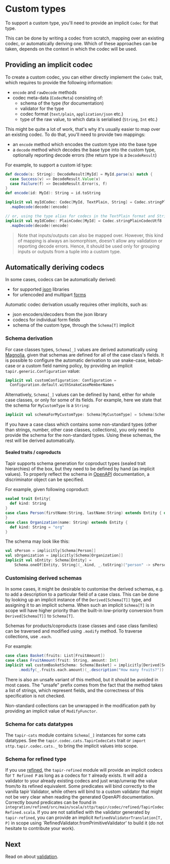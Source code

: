 # Custom types

To support a custom type, you'll need to provide an implicit `Codec` for that type.

This can be done by writing a codec from scratch, mapping over an existing codec, or automatically deriving one.
Which of these approaches can be taken, depends on the context in which the codec will be used.

## Providing an implicit codec

To create a custom codec, you can either directly implement the `Codec` trait, which requires to provide the following
information:

* `encode` and `rawDecode` methods
* codec meta-data (`CodecMeta`) consisting of:
  * schema of the type (for documentation)
  * validator for the type
  * codec format (`text/plain`, `application/json` etc.)
  * type of the raw value, to which data is serialised (`String`, `Int` etc.)

This might be quite a lot of work, that's why it's usually easier to map over an existing codec. To do that, you'll 
need to provide two mappings: 

* an `encode` method which encodes the custom type into the base type
* a `decode` method which decodes the base type into the custom type, optionally reporting decode errors (the return
type is a `DecodeResult`)

For example, to support a custom id type:

```scala
def decode(s: String): DecodeResult[MyId] = MyId.parse(s) match {
  case Success(v) => DecodeResult.Value(v)
  case Failure(f) => DecodeResult.Error(s, f)
}
def encode(id: MyId): String = id.toString

implicit val myIdCodec: Codec[MyId, TextPlain, String] = Codec.stringPlainCodecUtf8
  .mapDecode(decode)(encode)

// or, using the type alias for codecs in the TextPlain format and String as the raw value:
implicit val myIdCodec: PlainCodec[MyId] = Codec.stringPlainCodecUtf8
  .mapDecode(decode)(encode)
```

> Note that inputs/outputs can also be mapped over. However, this kind of mapping is always an isomorphism, doesn't
> allow any validation or reporting decode errors. Hence, it should be used only for grouping inputs or outputs
> from a tuple into a custom type.

## Automatically deriving codecs

In some cases, codecs can be automatically derived:

* for supported [json](json.html) libraries
* for urlencoded and multipart [forms](forms.html)

Automatic codec derivation usually requires other implicits, such as:

* json encoders/decoders from the json library
* codecs for individual form fields
* schema of the custom type, through the `Schema[T]` implicit

### Schema derivation

For case classes types, `Schema[_]` values are derived automatically using [Magnolia](https://propensive.com/opensource/magnolia/), given
that schemas are defined for all of the case class's fields. It is possible to configure the automatic derivation to use
snake-case, kebab-case or a custom field naming policy, by providing an implicit `tapir.generic.Configuration` value:

```scala
implicit val customConfiguration: Configuration =
  Configuration.default.withSnakeCaseMemberNames
```

Alternatively, `Schema[_]` values can be defined by hand, either for whole case classes, or only for some of its fields.
For example, here we state that the schema for `MyCustomType` is a `String`:

```scala
implicit val schemaForMyCustomType: Schema[MyCustomType] = Schema(SchemaType.SString)
```

If you have a case class which contains some non-standard types (other than strings, number, other case classes, 
collections), you only need to provide the schema for the non-standard types. Using these schemas, the rest will
be derived automatically.

#### Sealed traits / coproducts

Tapir supports schema generation for coproduct types (sealed trait hierarchies) of the box, but they need to be defined
by hand (as implicit values). To properly reflect the schema in [OpenAPI](../openapi.html) documentation, a 
discriminator object can be specified. 

For example, given following coproduct:

```scala
sealed trait Entity{
  def kind: String
} 
case class Person(firstName:String, lastName:String) extends Entity { def kind: String = "person"
}
case class Organization(name: String) extends Entity {
  def kind: String = "org"  
}
```

The schema may look like this:

```scala
val sPerson = implicitly[Schema[Person]]
val sOrganization = implicitly[Schema[Organization]]
implicit val sEntity: Schema[Entity] = 
    Schema.oneOf[Entity, String](_.kind, _.toString)("person" -> sPerson, "org" -> sOrganization)
```

### Customising derived schemas

In some cases, it might be desirable to customise the derived schemas, e.g. to add a description to a particular
field of a case class. This can be done by looking up an implicit instance of the `Derived[Schema[T]]` type, 
and assigning it to an implicit schema. When such an implicit `Schmea[T]` is in scope will have higher priority 
than the built-in low-priority conversion from `Derived[Schema[T]]` to `Schema[T]`.

Schemas for products/coproducts (case classes and case class families) can be traversed and modified using
`.modify` method. To traverse collections, use `.each`.

For example:

```scala
case class Basket(fruits: List[FruitAmount])
case class FruitAmount(fruit: String, amount: Int)
implicit val customBasketSchema: Schema[Basket] = implicitly[Derived[Schema[Basket]]].value
      .modify(_.fruits.each.amount)(_.description("How many fruits?"))
```

There is also an unsafe variant of this method, but it should be avoided in most cases. 
The "unsafe" prefix comes from the fact that the method takes a list of strings, 
which represent fields, and the correctness of this specification is not checked.

Non-standard collections can be unwrapped in the modification path by providing an implicit value of `ModifyFunctor`.

### Schema for cats datatypes

The `tapir-cats` module contains `Schema[_]` instances for some cats datatypes. See the `tapir.codec.cats.TapirCodecCats` 
trait or `import sttp.tapir.codec.cats._` to bring the implicit values into scope.

### Schema for refined type

If you use [refined](https://github.com/fthomas/refined), the `tapir-refined` module will provide an implicit codecs for
`T Refined P` as long as a codecs for `T` already exists.
It will add a validator to your already existing codecs and just wrap/unwrap the value from/to its refined equivalent.
Some predicates will bind correctly to the vanilla tapir Validator, while others will bind to a custom validator that
might not be very clear when reading the generated OpenAPI documentation. Correctly bound predicates can be found in
`integration/refined/src/main/scala/sttp/tapir/codec/refined/TapirCodecRefined.scala`.
If you are not satisfied with the validator generated by `tapir-refined`, you can provide an implicit
`RefinedValidatorTranslation[T, P]` in scope using  `RefinedValidator.fromPrimitiveValidator' to build it (do not
hesitate to contribute your work).

## Next

Read on about [validation](validation.html).
